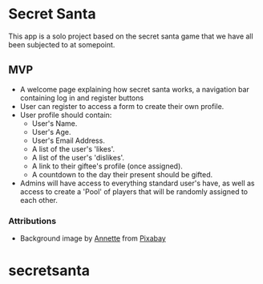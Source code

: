 # Secret Santa

This app is a solo project based on the secret santa game that we have all been subjected to at somepoint. 

## MVP
* A welcome page explaining how secret santa works, a navigation bar containing log in and register buttons
* User can register to access a form to create their own profile. 
* User profile should contain:
    * User's Name.
    * User's Age.
    * User's Email Address.
    * A list of the user's 'likes'.
    * A list of the user's 'dislikes'.
    * A link to their giftee's profile (once assigned).
    * A countdown to the day their present should be gifted.
* Admins will have access to everything standard user's have, as well as access to create a 'Pool' of players that will be randomly assigned to each other.

### Attributions

- Background image by <a href="https://pixabay.com/users/anncapictures-1564471/?utm_source=link-attribution&utm_medium=referral&utm_campaign=image&utm_content=2947257">Annette</a> from <a href="https://pixabay.com//?utm_source=link-attribution&utm_medium=referral&utm_campaign=image&utm_content=2947257">Pixabay</a>

# secretsanta
